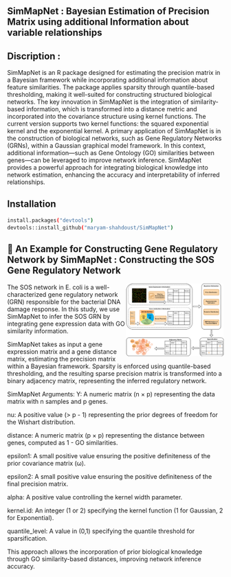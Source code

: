 ## SimMapNet : Bayesian Estimation of Precision Matrix using additional Information about variable relationships 

## Discription : 
SimMapNet is an R package designed for estimating the precision matrix in a Bayesian framework while incorporating additional information about feature similarities. The package applies sparsity through quantile-based thresholding, making it well-suited for constructing structured biological networks.
The key innovation in SimMapNet is the integration of similarity-based information, which is transformed into a distance metric and incorporated into the covariance structure using kernel functions. The current version supports two kernel functions: the squared exponential kernel and the exponential kernel.
A primary application of SimMapNet is in the construction of biological networks, such as Gene Regulatory Networks (GRNs), within a Gaussian graphical model framework. In this context, additional information—such as Gene Ontology (GO) similarities between genes—can be leveraged to improve network inference.
SimMapNet provides a powerful approach for integrating biological knowledge into network estimation, enhancing the accuracy and interpretability of inferred relationships.  

## Installation
```bash
install.packages("devtools")
devtools::install_github("maryam-shahdoust/SimMapNet")
```

##  🔬 An Example for Constructing Gene Regulatory Network by SimMapNet : Constructing the SOS Gene Regulatory Network 
</div>
<img src="figures/SimMapNet_final.drawio.png" style="width:45%;" align=right>


The SOS network in E. coli is a well-characterized gene regulatory network (GRN) responsible for the bacterial DNA damage response. In this study, we use SimMapNet to infer the SOS GRN by integrating gene expression data with GO similarity information.

SimMapNet takes as input a gene expression matrix and a gene distance matrix, estimating the precision matrix within a Bayesian framework. Sparsity is enforced using quantile-based thresholding, and the resulting sparse precision matrix is transformed into a binary adjacency matrix, representing the inferred regulatory network.

SimMapNet Arguments:
Y: A numeric matrix (n × p) representing the data matrix with n samples and p genes.

nu: A positive value (> p - 1) representing the prior degrees of freedom for the Wishart distribution.

distance: A numeric matrix (p × p) representing the distance between genes, computed as 1 - GO similarities.

epsilon1: A small positive value ensuring the positive definiteness of the prior covariance matrix (ω).

epsilon2: A small positive value ensuring the positive definiteness of the final precision matrix.

alpha: A positive value controlling the kernel width parameter.

kernel.id: An integer (1 or 2) specifying the kernel function (1 for Gaussian, 2 for Exponential).

quantile_level: A value in (0,1) specifying the quantile threshold for sparsification.

This approach allows the incorporation of prior biological knowledge through GO similarity-based distances, improving network inference accuracy.
